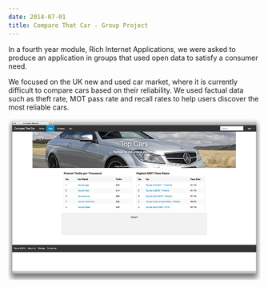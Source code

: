 ```yaml
---
date: 2014-07-01
title: Compare That Car - Group Project
---
```


<BlogPostHeader />

In a fourth year module, Rich Internet Applications, we were asked to produce an application in groups that used open data to satisfy a consumer need.

We focused on the UK new and used car market, where it is currently difficult to compare cars based on their reliability. We used factual data such as theft rate, MOT pass rate and recall rates to help users discover the most reliable cars.

![Compare that car](./images/compare-that-car.png)
